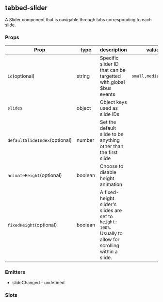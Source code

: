## tabbed-slider


A Slider component that is navigable through tabs corresponding to each slide.

### Props

| Prop | type | description | values |
| ---- | ---- | ----------- | ------ |
| `id`<span>(optional)</span> | string | Specific slider ID that can be targetted with global $bus events | `small,medium,large` |
| `slides` | object | Object keys used as slide IDs |  |
| `defaultSlideIndex`<span>(optional)</span> | number | Set the default slide to be anything other than the first slide |  |
| `animateHeight`<span>(optional)</span> | boolean | Choose to disable height animation |  |
| `fixedHeight`<span>(optional)</span> | boolean | A fixed-height slider's slides are set to `height: 100%`. Usually to allow for scrolling within a slide. |  |

### Emitters


 - slideChanged - undefined

### Slots


